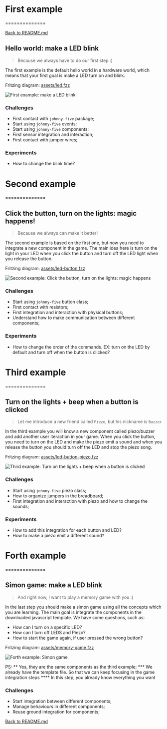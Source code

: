# First example
==============

[Back to README.md](README.md)

## Hello world: make a LED blink

> Because we always have to do our first step :)

The first example is the default hello world in a hardware world, which means that your first goal is make a LED turn on and blink.

Fritzing diagram: [assets/led.fzz](assets/led.fzz)

![First example: make a LED blink](assets/led.svg)

### Challenges

- First contact with `johnny-five` package;
- Start using `johnny-five` events;
- Start using `johnny-five` components;
- First sensor integration and interaction;
- First contact with jumper wires;

### Experiments

- How to change the blink time?


# Second example
==============

## Click the button, turn on the lights: magic happens!

> Because we always can make it better!

The second example is based on the first one, but now you need to integrate a new component in the game. The main idea here is turn on the light in your LED when you click the button and turn off the LED light when you release the button.


Fritzing diagram: [assets/led-button.fzz](assets/led-button.fzz)

![Second example: Click the button, turn on the lights: magic happens](assets/led-button.svg)

### Challenges

- Start using `johnny-five` button class;
- First contact with resistors;
- First integration and interaction with physical buttons;
- Understand how to make communication between different components;

### Experiments

- How to change the order of the commands. EX: turn on the LED by default and turn off when the button is clicked?


# Third example
==============

## Turn on the lights + beep when​ a button is clicked

> Let me introduce a new friend called `Piezo`, but his nickname is `Buzzer`

In the third example you will know a new component called piezo/buzzer and add another user iteraction in your game. When you click the button, you need to turn on the LED and make the piezo emit a sound and when you release the button you should turn off the LED and stop the piezo song.


Fritzing diagram: [assets/led-button-piezo.fzz](assets/led-button-piezo.fzz)

![Third example: Turn on the lights + beep when​ a button is clicked](assets/led-button-piezo.svg)

### Challenges

- Start using `johnny-five` piezo class;
- How to organize jumpers in the breadboard;
- First integration and interaction with piezo and how to change the sounds;

### Experiments

- How to add this integration for each button and LED?
- How to make a piezo emit a different sound?


# Forth example
==============

## Simon game: make a LED blink

> And right now, I want to play a memory game with you :)

In the last step you should make a simon game using all the concepts which you are learning. The main goal is integrate the components in the downloaded javascript template. We have some questions, such as:

- How can I turn on a specific LED?
- How can I turn off LEDS and Piezo?
- How to start the game again, if user pressed the wrong button?


Fritzing diagram: [assets/memory-game.fzz](assets/memory-game.fzz)

![Forth example: Simon game](assets/memory-game.svg)

PS:
** Yes, they are the same components as the third example;
*** We already have the template file. So that we can keep focusing in the game integration steps
**** In this step, you already know everything you want 

### Challenges

- Start integration between different components;
- Manage behaviours in different components;
- Reuse ground integration for components;


[Back to README.md](README.md)
